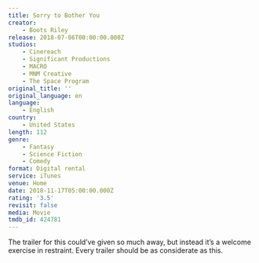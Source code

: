 ```yaml
---
title: Sorry to Bother You
creator:
    - Boots Riley
release: 2018-07-06T00:00:00.000Z
studios:
    - Cinereach
    - Significant Productions
    - MACRO
    - MNM Creative
    - The Space Program
original_title: ''
original_language: en
language:
    - English
country:
    - United States
length: 112
genre:
    - Fantasy
    - Science Fiction
    - Comedy
format: Digital rental
service: iTunes
venue: Home
date: 2018-11-17T05:00:00.000Z
rating: '3.5'
revisit: false
media: Movie
tmdb_id: 424781
---
```


The trailer for this could’ve given so much away, but instead it’s a welcome exercise in restraint. Every trailer should be as considerate as this.
